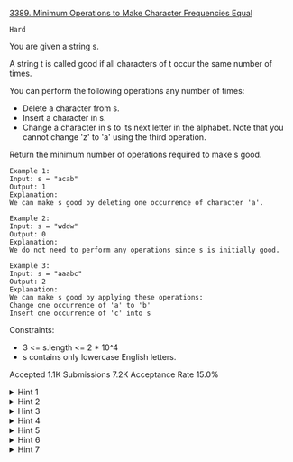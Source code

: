 [3389. Minimum Operations to Make Character Frequencies Equal](https://leetcode.com/problems/minimum-operations-to-make-character-frequencies-equal/)

`Hard`

You are given a string s.

A string t is called good if all characters of t occur the same number of times.

You can perform the following operations any number of times:

- Delete a character from s.
- Insert a character in s.
- Change a character in s to its next letter in the alphabet.
Note that you cannot change 'z' to 'a' using the third operation.

Return the minimum number of operations required to make s good.

```
Example 1:
Input: s = "acab"
Output: 1
Explanation:
We can make s good by deleting one occurrence of character 'a'.

Example 2:
Input: s = "wddw"
Output: 0
Explanation:
We do not need to perform any operations since s is initially good.

Example 3:
Input: s = "aaabc"
Output: 2
Explanation:
We can make s good by applying these operations:
Change one occurrence of 'a' to 'b'
Insert one occurrence of 'c' into s
```

Constraints:

- 3 <= s.length <= 2 * 10^4
- s contains only lowercase English letters.

Accepted
1.1K
Submissions
7.2K
Acceptance Rate
15.0%

<details>
<summary>Hint 1</summary>

The order of the letters in the string is irrelevant.

</details>
<details>
<summary>Hint 2</summary>

Compute an occurrence array occ where occ[x] is the number of occurrences of the x character of the alphabet. How do the described operations change occ?

</details>
<details>
<summary>Hint 3</summary>

We have three types of operations: increase any occ[x] by 1, decrease any occ[x] by 1, or decrease any occ[x] by 1 and simultaneously increase occ[x + 1] by 1 at the same time. To make s good, we need to make occ good. occ is good if and only if every occ[x] equals either 0 or some constant c.

</details>
<details>
<summary>Hint 4</summary>

If you know the value of c, how can you calculate the minimum operations required to make occ good?

</details>
<details>
<summary>Hint 5</summary>

Observation 1: It is never optimal to apply the third type of operation (simultaneous decrease and increase) on two continuous elements occ[x] and occ[x + 1]. Instead, we can decrease occ[x] by 1 then increase occ[x + 2] by 1 to achieve the same effect.

</details>
<details>
<summary>Hint 6</summary>

Observation 2: It is never optimal to increase an element of occ then decrease it, or vice versa.

</details>
<details>
<summary>Hint 7</summary>

Use dynamic programming where dp[i] is the minimum number of operations required to make occ[0..i] good. You will need to use the above observations to come up with the transitions.

</details>